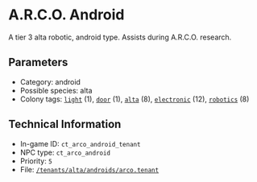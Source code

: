 # A.R.C.O. Android

A tier 3 alta robotic, android type. Assists during A.R.C.O. research.

## Parameters

- Category: android
- Possible species: alta
- Colony tags: [`light`](https://ceterai.github.io/MyEnternia/Wiki/Tags/Light) (1), [`door`](https://ceterai.github.io/MyEnternia/Wiki/Tags/Door) (1), [`alta`](https://ceterai.github.io/MyEnternia/Wiki/Tags/Alta) (8), [`electronic`](https://ceterai.github.io/MyEnternia/Wiki/Tags/Electronic) (12), [`robotics`](https://ceterai.github.io/MyEnternia/Wiki/Tags/Robotics) (8)

## Technical Information

- In-game ID: `ct_arco_android_tenant`
- NPC type: `ct_arco_android`
- Priority: `5`
- File: [`/tenants/alta/androids/arco.tenant`](https://github.com/Ceterai/Enternia/blob/main/tenants/alta/androids/arco.tenant)
